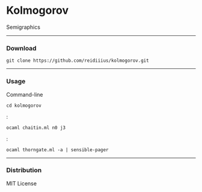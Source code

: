 # Kolmogorov
Semigraphics

---

### Download

    git clone https://github.com/reidiiius/kolmogorov.git

---

### Usage
Command-line

    cd kolmogorov

:

    ocaml chaitin.ml n0 j3

:

    ocaml thorngate.ml -a | sensible-pager

---

### Distribution
MIT License

